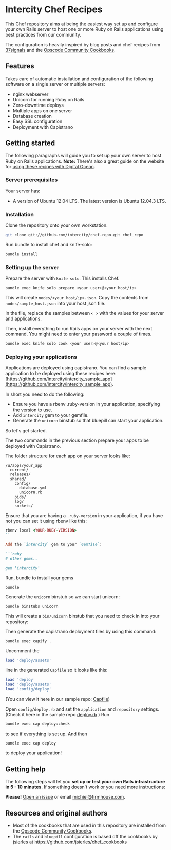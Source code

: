 Intercity Chef Recipes
======================

This Chef repository aims at being the easiest way set up and configure your own Rails server
to host one or more Ruby on Rails applications using best
practices from our community.

The configuration is heavily inspired by blog posts and chef recipes
from [37signals](http://37signals.com) and the
[Opscode Community Cookbooks](http://community.opscode.com).

## Features

Takes care of automatic installation and configuration of the following software
on a single server or multiple servers:

* nginx webserver
* Unicorn for running Ruby on Rails
* Zero-downtime deploys
* Multiple apps on one server
* Database creation
* Easy SSL configuration
* Deployment with Capistrano

## Getting started

The following paragraphs will guide you to set up your own server to host Ruby on Rails applications. **Note:** There's also a great guide on the website for [using these recipes with Digital Ocean](http://www.intercityup.com/guides/rails-chef-digitalocean).

### Server prerequisites

Your server has:

* A version of Ubuntu 12.04 LTS. The latest version is Ubuntu 12.04.3 LTS.

### Installation

Clone the repository onto your own workstation.

```sh
git clone git://github.com/intercity/chef-repo.git chef_repo
```

Run bundle to install chef and knife-solo:

```sh
bundle install
```

### Setting up the server

Prepare the server with `knife solo`. This installs Chef.

```sh
bundle exec knife solo prepare <your user>@<your host/ip>
```

This will create `nodes/<your host/ip>.json`. Copy the contents from `nodes/sample_host.json` into
your host json file.

In the file, replace the samples between `< >` with the values for your server and applications.

Then, install everything to run Rails apps on your server with the next command. You might need to enter your password a couple of times.

```sh
bundle exec knife solo cook <your user>@<your host/ip>
```

### Deploying your applications

Applications are deployed using capistrano. You can find a sample application to be deployed using these recipes here: [https://github.com/intercity/intercity_sample_app](https://github.com/intercity/intercity_sample_app). 

In short you need to do the following:

- Ensure you have a rbenv .ruby-version in your application, specifying the version to use.
- Add `intercity` gem to your gemfile.
- Generate the `unicorn` binstub so that bluepill can start your application.

So let's get started.

The two commands in the previous section prepare your apps to be deployed with
Capistrano. 

The folder structure for each app on your server looks like:

```
/u/apps/your_app
  current/
  releases/
  shared/
    config/
      database.yml
      unicorn.rb
    pids/
    log/
    sockets/
```

Ensure that you are having a `.ruby-version` in your application, if you have not you
can set it using rbenv like this:

```ruby
rbenv local <YOUR-RUBY-VERSION>
``

Add the `intercity` gem to your `Gemfile`:

```ruby
# other gems..

gem 'intercity'
```

Run, bundle to install your gems

```ruby
bundle
```

Generate the `unicorn` binstub so we can start unicorn:

```ruby
bundle binstubs unicorn
```

This will create a `bin/unicorn` binstub that you need to check in into your repository:

Then generate the capistrano deployment files by using this command:


```sh
bundle exec capify .
```

Uncomment the

```ruby
load 'deploy/assets'
```

line in the generated `Capfile` so it looks like this:

```ruby
load 'deploy'
load 'deploy/assets'
load 'config/deploy'
```

(You can view it here in our sample repo: [Capfile](https://github.com/intercity/intercity_sample_app/blob/master/Capfile))

Open `config/deploy.rb` and set the `application` and `repository` settings. (Check it here in the sample repo [deploy.rb](https://github.com/intercity/intercity_sample_app/blob/master/config/deploy.rb) )
Run

```sh
bundle exec cap deploy:check
```

to see if everything is set up. And then

```sh
bundle exec cap deploy
```

to deploy your application!

## Getting help

The following steps will let you **set up or test your own Rails infrastructure
in 5 - 10 minutes**. If something doesn't work or you need more instructions:

**Please!** [Open an issue](https://github.com/firmhouse/locomotive-chef-repo/issues) or email [michiel@firmhouse.com](mailto:michiel@firmhouse.com).

## Resources and original authors

* Most of the cookbooks that are used in this repository are installed from the [Opscode Community Cookbooks](http://community.opscode.com).
* The `rails` and `bluepill` configuration is based off the cookbooks by [jsierles](https://github.com/jsierles) at https://github.com/jsierles/chef_cookbooks
